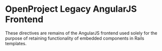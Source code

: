 # OpenProject Legacy AngularJS Frontend

These directives are remains of the AngularJS frontend used solely for the purpose of 
retaining functionality of embedded components in Rails templates.
